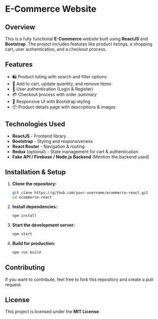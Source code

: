 # E-Commerce Website

## Overview
This is a fully functional **E-Commerce** website built using **ReactJS** and **Bootstrap**. The project includes features like product listings, a shopping cart, user authentication, and a checkout process.

## Features
- 🛍️ Product listing with search and filter options
- 🛒 Add to cart, update quantity, and remove items
- 🔑 User authentication (Login & Register)
- 💳 Checkout process with order summary
- 🎨 Responsive UI with Bootstrap styling
- 📦 Product details page with descriptions & images

## Technologies Used
- **ReactJS** - Frontend library
- **Bootstrap** - Styling and responsiveness
- **React Router** - Navigation & routing
- **Redux** (optional) - State management for cart & authentication
- **Fake API / Firebase / Node.js Backend** (Mention the backend used)

## Installation & Setup

1. **Clone the repository:**
   ```sh
   git clone https://github.com/your-username/ecommerce-react.git
   cd ecommerce-react
   ```

2. **Install dependencies:**
   ```sh
   npm install
   ```

3. **Start the development server:**
   ```sh
   npm start
   ```

4. **Build for production:**
   ```sh
   npm run build
   ```

## Contributing
If you want to contribute, feel free to fork this repository and create a pull request.

## License
This project is licensed under the **MIT License**.


